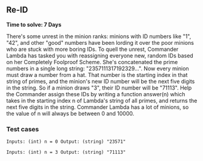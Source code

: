 ## Re-ID
**Time to solve: 7 Days**

There's some unrest in the minion ranks: minions with ID numbers like "1", "42", and other "good" numbers have been 
lording it over the poor minions who are stuck with more boring IDs. To quell the unrest, Commander Lambda has tasked 
you with reassigning everyone new, random IDs based on her Completely Foolproof Scheme.
She's concatenated the prime numbers in a single long string: "2357111317192329...". Now every minion must draw a 
number from a hat. That number is the starting index in that string of primes, and the minion's new ID number will be 
the next five digits in the string. So if a minion draws "3", their ID number will be "71113".
Help the Commander assign these IDs by writing a function answer(n) which takes in the starting index n of Lambda's 
string of all primes, and returns the next five digits in the string. Commander Lambda has a lot of minions, so the 
value of n will always be between 0 and 10000.
### Test cases 

    Inputs: (int) n = 0 Output: (string) "23571"
    
    Inputs: (int) n = 3 Output: (string) "71113"